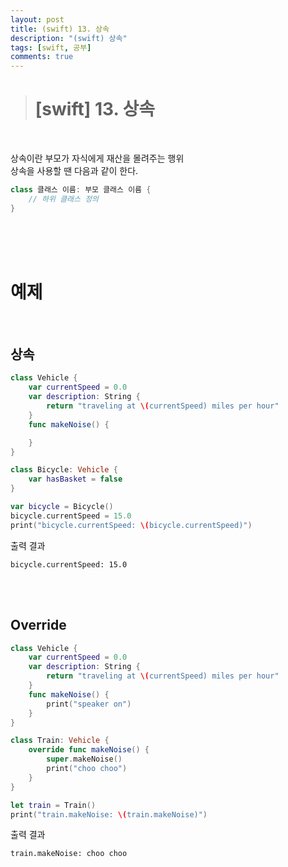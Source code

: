 ```yaml
---
layout: post
title: (swift) 13. 상속
description: "(swift) 상속"
tags: [swift, 공부]
comments: true
---
```


> # [swift] 13. 상속

<br>

상속이란 부모가 자식에게 재산을 몰려주는 행위  
상속을 사용할 땐 다음과 같이 한다.  

``` swift
class 클래스 이름: 부모 클래스 이름 {
    // 하위 클래스 정의
}
```

<br>
<br>
<br>

# 예제

<br>

## 상속

``` swift
class Vehicle {
    var currentSpeed = 0.0
    var description: String {
        return "traveling at \(currentSpeed) miles per hour"
    }
    func makeNoise() {

    }
}

class Bicycle: Vehicle {
    var hasBasket = false
}

var bicycle = Bicycle()
bicycle.currentSpeed = 15.0
print("bicycle.currentSpeed: \(bicycle.currentSpeed)")
```

출력 결과  
```
bicycle.currentSpeed: 15.0
```

<br>
<br>

## Override

``` swift
class Vehicle {
    var currentSpeed = 0.0
    var description: String {
        return "traveling at \(currentSpeed) miles per hour"
    }
    func makeNoise() {
        print("speaker on")
    }
}

class Train: Vehicle {
    override func makeNoise() {
        super.makeNoise()
        print("choo choo")
    }
}

let train = Train()
print("train.makeNoise: \(train.makeNoise)")
```

출력 결과  
```
train.makeNoise: choo choo